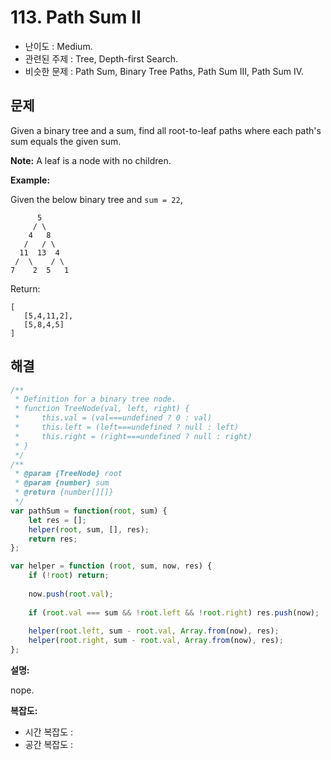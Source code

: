 # 113. Path Sum II

- 난이도 : Medium.
- 관련된 주제 : Tree, Depth-first Search.
- 비슷한 문제 : Path Sum, Binary Tree Paths, Path Sum III, Path Sum IV.

## 문제

Given a binary tree and a sum, find all root-to-leaf paths where each path's sum equals the given sum.

**Note:** A leaf is a node with no children.

**Example:**

Given the below binary tree and `sum = 22`,

```
      5
     / \
    4   8
   /   / \
  11  13  4
 /  \    / \
7    2  5   1
```

Return:

```
[
   [5,4,11,2],
   [5,8,4,5]
]
```

## 해결

```javascript
/**
 * Definition for a binary tree node.
 * function TreeNode(val, left, right) {
 *     this.val = (val===undefined ? 0 : val)
 *     this.left = (left===undefined ? null : left)
 *     this.right = (right===undefined ? null : right)
 * }
 */
/**
 * @param {TreeNode} root
 * @param {number} sum
 * @return {number[][]}
 */
var pathSum = function(root, sum) {
    let res = [];
    helper(root, sum, [], res);
    return res;
};

var helper = function (root, sum, now, res) {
    if (!root) return;
    
    now.push(root.val);
  
    if (root.val === sum && !root.left && !root.right) res.push(now);
  
    helper(root.left, sum - root.val, Array.from(now), res);
    helper(root.right, sum - root.val, Array.from(now), res);
};
```

**설명:**

nope.

**복잡도:**

- 시간 복잡도 :
- 공간 복잡도 : 